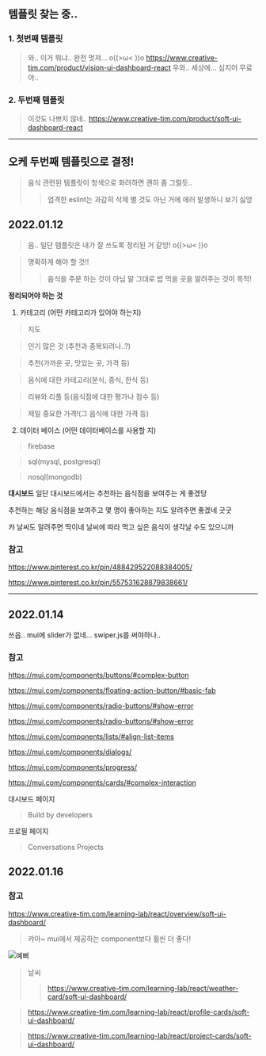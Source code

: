 ## 템플릿 찾는 중..

### 1. 첫번째 템플릿
> 와.. 이거 뭐냐.. 완전 멋져... o((>ω< ))o
https://www.creative-tim.com/product/vision-ui-dashboard-react
> 우와.. 세상에... 심지어 무료야..

### 2. 두번째 템플릿
> 이것도 나쁘지 않네..
https://www.creative-tim.com/product/soft-ui-dashboard-react

---

## 오케 두번째 템플릿으로 결정!
> 음식 관련된 템플릿이 청색으로 화려하면 괜히 좀 그럴듯..
>> 엄격한 eslint는 과감히 삭제
>> 별 것도 아닌 거에 에러 발생하니 보기 싫엉


## 2022.01.12
> 음.. 일단 템플릿은 내가 잘 쓰도록 정리된 거 같앙! o((>ω< ))o

> 명확하게 해야 할 것!!
>> 음식을 주문 하는 것이 아님
>> 말 그대로 밥 먹을 곳을 알려주는 것이 목적!

**정리되어야 하는 것**
1. 카테고리 (어떤 카테고리가 있어야 하는지)
> 지도

> 인기 많은 것 (추천과 중복되려나..?)

> 추천(가까운 곳, 맛있는 곳, 가격 등)

> 음식에 대한 카테고리(분식, 중식, 한식 등)

> 리뷰와 리플 등(음식점에 대한 평가나 점수 등)

> 제일 중요한 가격!(그 음식에 대한 가격 등)


2. 데이터 베이스 (어떤 데이터베이스를 사용할 지)
> firebase

> sql(mysql, postgresql)

> nosql(mongodb)


**대시보드**
일단 대시보드에서는 추천하는 음식점을 보여주는 게 좋겠당

추천하는 해당 음식점을 보여주고 몇 명이 좋아하는 지도 알려주면 좋겠네
 굿굿

캬 날씨도 알려주면 딱이네
날씨에 따라 먹고 싶은 음식이 생각날 수도 있으니까

### 참고
https://www.pinterest.co.kr/pin/488429522088384005/

https://www.pinterest.co.kr/pin/557531628879838661/

---

## 2022.01.14
쓰읍.. mui에 slider가 없네...
swiper.js를 써야하나..

### 참고
https://mui.com/components/buttons/#complex-button

https://mui.com/components/floating-action-button/#basic-fab

https://mui.com/components/radio-buttons/#show-error

https://mui.com/components/radio-buttons/#show-error

https://mui.com/components/lists/#align-list-items

https://mui.com/components/dialogs/

https://mui.com/components/progress/

https://mui.com/components/cards/#complex-interaction

대시보드 페이지
> Build by developers

프로필 페이지 
> Conversations
> Projects

## 2022.01.16
### 참고
https://www.creative-tim.com/learning-lab/react/overview/soft-ui-dashboard/

> 캬아~ mui에서 제공하는 component보다 휠씬 더 좋다!

![예뻐](https://user-images.githubusercontent.com/79133968/149645835-47497101-025a-48bc-be49-d99f5239770e.jpg)

> 날씨
>> https://www.creative-tim.com/learning-lab/react/weather-card/soft-ui-dashboard/

> https://www.creative-tim.com/learning-lab/react/profile-cards/soft-ui-dashboard/

> https://www.creative-tim.com/learning-lab/react/project-cards/soft-ui-dashboard/

> 